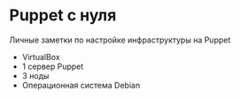 # Puppet с нуля
Личные заметки по настройке инфраструктуры на Puppet

* VirtualBox
* 1 сервер Puppet
* 3 ноды
* Операционная система Debian
